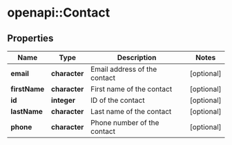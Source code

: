 # openapi::Contact

## Properties
Name | Type | Description | Notes
------------ | ------------- | ------------- | -------------
**email** | **character** | Email address of the contact | [optional] 
**firstName** | **character** | First name of the contact | [optional] 
**id** | **integer** | ID of the contact | [optional] 
**lastName** | **character** | Last name of the contact | [optional] 
**phone** | **character** | Phone number of the contact | [optional] 


